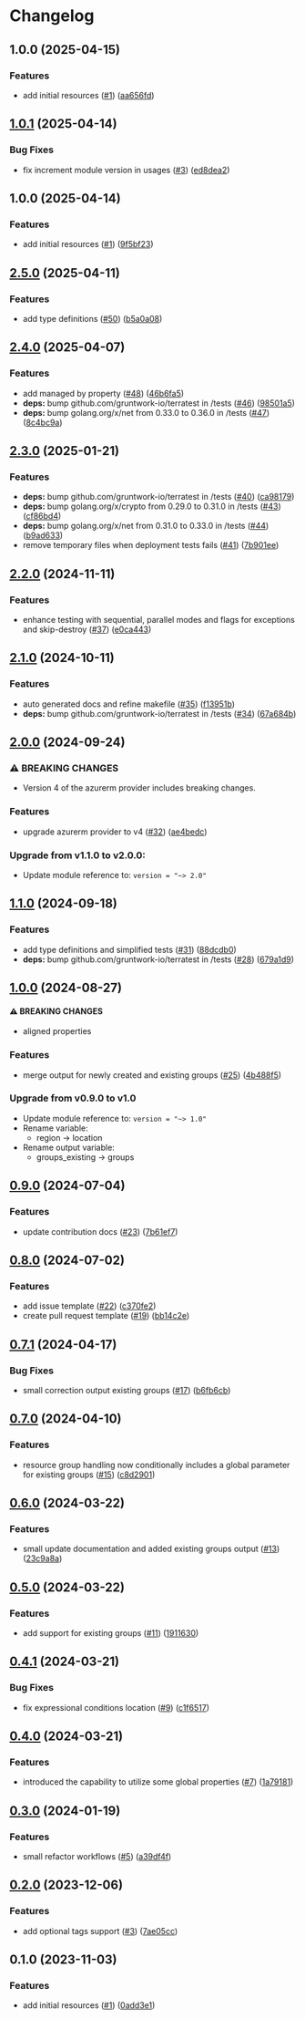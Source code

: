 # Changelog

## 1.0.0 (2025-04-15)


### Features

* add initial resources  ([#1](https://github.com/CloudNationHQ/terraform-azure-ais/issues/1)) ([aa656fd](https://github.com/CloudNationHQ/terraform-azure-ais/commit/aa656fdb7fad883f5f629a6f410a458e46e73c82))

## [1.0.1](https://github.com/CloudNationHQ/terraform-azure-cognitive/compare/v1.0.0...v1.0.1) (2025-04-14)


### Bug Fixes

* fix increment module version in usages ([#3](https://github.com/CloudNationHQ/terraform-azure-cognitive/issues/3)) ([ed8dea2](https://github.com/CloudNationHQ/terraform-azure-cognitive/commit/ed8dea2d1ba7d7878195909c48518f17316ad731))

## 1.0.0 (2025-04-14)


### Features

* add initial resources  ([#1](https://github.com/CloudNationHQ/terraform-azure-cognitive/issues/1)) ([9f5bf23](https://github.com/CloudNationHQ/terraform-azure-cognitive/commit/9f5bf2393e71ea68b146f450d77dc9503f482331))

## [2.5.0](https://github.com/CloudNationHQ/terraform-azure-rg/compare/v2.4.0...v2.5.0) (2025-04-11)


### Features

* add type definitions ([#50](https://github.com/CloudNationHQ/terraform-azure-rg/issues/50)) ([b5a0a08](https://github.com/CloudNationHQ/terraform-azure-rg/commit/b5a0a08f5ba6ea9ca8d01e132d2b6c8a960c9f08))

## [2.4.0](https://github.com/CloudNationHQ/terraform-azure-rg/compare/v2.3.0...v2.4.0) (2025-04-07)


### Features

* add managed by property ([#48](https://github.com/CloudNationHQ/terraform-azure-rg/issues/48)) ([46b6fa5](https://github.com/CloudNationHQ/terraform-azure-rg/commit/46b6fa5e2c9347138e4873fe85b7e0b401908547))
* **deps:** bump github.com/gruntwork-io/terratest in /tests ([#46](https://github.com/CloudNationHQ/terraform-azure-rg/issues/46)) ([98501a5](https://github.com/CloudNationHQ/terraform-azure-rg/commit/98501a58b41ce1dbf5d100b27d29057470760402))
* **deps:** bump golang.org/x/net from 0.33.0 to 0.36.0 in /tests ([#47](https://github.com/CloudNationHQ/terraform-azure-rg/issues/47)) ([8c4bc9a](https://github.com/CloudNationHQ/terraform-azure-rg/commit/8c4bc9ae05e0f3f5eb934661063352a94177604c))

## [2.3.0](https://github.com/CloudNationHQ/terraform-azure-rg/compare/v2.2.0...v2.3.0) (2025-01-21)


### Features

* **deps:** bump github.com/gruntwork-io/terratest in /tests ([#40](https://github.com/CloudNationHQ/terraform-azure-rg/issues/40)) ([ca98179](https://github.com/CloudNationHQ/terraform-azure-rg/commit/ca98179d682a91e14519ac2a57ec44fff08bb1a1))
* **deps:** bump golang.org/x/crypto from 0.29.0 to 0.31.0 in /tests ([#43](https://github.com/CloudNationHQ/terraform-azure-rg/issues/43)) ([cf86bd4](https://github.com/CloudNationHQ/terraform-azure-rg/commit/cf86bd4d6cf368bb65d9d9bad80a865c8eae920e))
* **deps:** bump golang.org/x/net from 0.31.0 to 0.33.0 in /tests ([#44](https://github.com/CloudNationHQ/terraform-azure-rg/issues/44)) ([b9ad633](https://github.com/CloudNationHQ/terraform-azure-rg/commit/b9ad633ae8350a425c9393435d4fdcad3c0eba79))
* remove temporary files when deployment tests fails ([#41](https://github.com/CloudNationHQ/terraform-azure-rg/issues/41)) ([7b901ee](https://github.com/CloudNationHQ/terraform-azure-rg/commit/7b901ee457a45378a58431f18350181345492b15))

## [2.2.0](https://github.com/CloudNationHQ/terraform-azure-rg/compare/v2.1.0...v2.2.0) (2024-11-11)


### Features

* enhance testing with sequential, parallel modes and flags for exceptions and skip-destroy ([#37](https://github.com/CloudNationHQ/terraform-azure-rg/issues/37)) ([e0ca443](https://github.com/CloudNationHQ/terraform-azure-rg/commit/e0ca443aa18afb0bd0f4cbe705badf3c50de901d))

## [2.1.0](https://github.com/CloudNationHQ/terraform-azure-rg/compare/v2.0.0...v2.1.0) (2024-10-11)


### Features

* auto generated docs and refine makefile ([#35](https://github.com/CloudNationHQ/terraform-azure-rg/issues/35)) ([f13951b](https://github.com/CloudNationHQ/terraform-azure-rg/commit/f13951b5593b3f85e8856ff49114976a328457b7))
* **deps:** bump github.com/gruntwork-io/terratest in /tests ([#34](https://github.com/CloudNationHQ/terraform-azure-rg/issues/34)) ([67a684b](https://github.com/CloudNationHQ/terraform-azure-rg/commit/67a684b4d4fe3048e83e62b4d1e0f6f1c491c2c6))

## [2.0.0](https://github.com/CloudNationHQ/terraform-azure-rg/compare/v1.1.0...v2.0.0) (2024-09-24)


### ⚠ BREAKING CHANGES

* Version 4 of the azurerm provider includes breaking changes.

### Features

* upgrade azurerm provider to v4 ([#32](https://github.com/CloudNationHQ/terraform-azure-rg/issues/32)) ([ae4bedc](https://github.com/CloudNationHQ/terraform-azure-rg/commit/ae4bedce18c0da8bb97f4345ce1a156280e33f48))

### Upgrade from v1.1.0 to v2.0.0:

- Update module reference to: `version = "~> 2.0"`

## [1.1.0](https://github.com/CloudNationHQ/terraform-azure-rg/compare/v1.0.0...v1.1.0) (2024-09-18)


### Features

* add type definitions and simplified tests ([#31](https://github.com/CloudNationHQ/terraform-azure-rg/issues/31)) ([88dcdb0](https://github.com/CloudNationHQ/terraform-azure-rg/commit/88dcdb0fe19752ccdcdc9116ff956444209cb929))
* **deps:** bump github.com/gruntwork-io/terratest in /tests ([#28](https://github.com/CloudNationHQ/terraform-azure-rg/issues/28)) ([679a1d9](https://github.com/CloudNationHQ/terraform-azure-rg/commit/679a1d9b6cf658e81e6efaa90c66c440c7befa53))

## [1.0.0](https://github.com/CloudNationHQ/terraform-azure-rg/compare/v0.9.0...v1.0.0) (2024-08-27)


#### ⚠ BREAKING CHANGES

* aligned properties

### Features

* merge output for newly created and existing groups ([#25](https://github.com/CloudNationHQ/terraform-azure-rg/issues/25)) ([4b488f5](https://github.com/CloudNationHQ/terraform-azure-rg/commit/4b488f5c723d532803b2c148da1dfeb40d927acb))

### Upgrade from v0.9.0 to v1.0

- Update module reference to: `version = "~> 1.0"`
- Rename variable:
   * region -> location
- Rename output variable:
   * groups_existing -> groups

## [0.9.0](https://github.com/CloudNationHQ/terraform-azure-rg/compare/v0.8.0...v0.9.0) (2024-07-04)


### Features

* update contribution docs ([#23](https://github.com/CloudNationHQ/terraform-azure-rg/issues/23)) ([7b61ef7](https://github.com/CloudNationHQ/terraform-azure-rg/commit/7b61ef758147f84e3778162b8644767c794e8b7b))

## [0.8.0](https://github.com/CloudNationHQ/terraform-azure-rg/compare/v0.7.1...v0.8.0) (2024-07-02)


### Features

* add issue template ([#22](https://github.com/CloudNationHQ/terraform-azure-rg/issues/22)) ([c370fe2](https://github.com/CloudNationHQ/terraform-azure-rg/commit/c370fe26d2cd0c50c20aab97c08fe89706189430))
* create pull request template ([#19](https://github.com/CloudNationHQ/terraform-azure-rg/issues/19)) ([bb14c2e](https://github.com/CloudNationHQ/terraform-azure-rg/commit/bb14c2e3d77d38c627085ef6edf8b1f146b3c7a2))

## [0.7.1](https://github.com/CloudNationHQ/terraform-azure-rg/compare/v0.7.0...v0.7.1) (2024-04-17)


### Bug Fixes

* small correction output existing groups ([#17](https://github.com/CloudNationHQ/terraform-azure-rg/issues/17)) ([b6fb6cb](https://github.com/CloudNationHQ/terraform-azure-rg/commit/b6fb6cbe6338af0902aa9cbbf769438d9f77ea10))

## [0.7.0](https://github.com/CloudNationHQ/terraform-azure-rg/compare/v0.6.0...v0.7.0) (2024-04-10)


### Features

* resource group handling now conditionally includes a global parameter for existing groups ([#15](https://github.com/CloudNationHQ/terraform-azure-rg/issues/15)) ([c8d2901](https://github.com/CloudNationHQ/terraform-azure-rg/commit/c8d29013388ead5a8cbf77e75ac8cb740166ce5e))

## [0.6.0](https://github.com/CloudNationHQ/terraform-azure-rg/compare/v0.5.0...v0.6.0) (2024-03-22)


### Features

* small update documentation and added existing groups output ([#13](https://github.com/CloudNationHQ/terraform-azure-rg/issues/13)) ([23c9a8a](https://github.com/CloudNationHQ/terraform-azure-rg/commit/23c9a8a6989cf193ebab28defa6fee48a7dbae90))

## [0.5.0](https://github.com/CloudNationHQ/terraform-azure-rg/compare/v0.4.1...v0.5.0) (2024-03-22)


### Features

* add support for existing groups ([#11](https://github.com/CloudNationHQ/terraform-azure-rg/issues/11)) ([1911630](https://github.com/CloudNationHQ/terraform-azure-rg/commit/1911630cd0c155dad29d53cf62493d4c0e33df7f))

## [0.4.1](https://github.com/CloudNationHQ/terraform-azure-rg/compare/v0.4.0...v0.4.1) (2024-03-21)


### Bug Fixes

* fix expressional conditions location ([#9](https://github.com/CloudNationHQ/terraform-azure-rg/issues/9)) ([c1f6517](https://github.com/CloudNationHQ/terraform-azure-rg/commit/c1f65175ffa7b26c43a278b405cd420f4829f853))

## [0.4.0](https://github.com/CloudNationHQ/terraform-azure-rg/compare/v0.3.0...v0.4.0) (2024-03-21)


### Features

* introduced the capability to utilize some global properties ([#7](https://github.com/CloudNationHQ/terraform-azure-rg/issues/7)) ([1a79181](https://github.com/CloudNationHQ/terraform-azure-rg/commit/1a791814f20aff1733adf0504b135b87b2488fd1))

## [0.3.0](https://github.com/CloudNationHQ/terraform-azure-rg/compare/v0.2.0...v0.3.0) (2024-01-19)


### Features

* small refactor workflows ([#5](https://github.com/CloudNationHQ/terraform-azure-rg/issues/5)) ([a39df4f](https://github.com/CloudNationHQ/terraform-azure-rg/commit/a39df4f5406dc0244b04cab72a6a655e65f1f22d))

## [0.2.0](https://github.com/CloudNationHQ/terraform-azure-rg/compare/v0.1.0...v0.2.0) (2023-12-06)


### Features

* add optional tags support ([#3](https://github.com/CloudNationHQ/terraform-azure-rg/issues/3)) ([7ae05cc](https://github.com/CloudNationHQ/terraform-azure-rg/commit/7ae05cc10eaeb2f69266dd1c34f4579bd5d71bfa))

## 0.1.0 (2023-11-03)


### Features

* add initial resources ([#1](https://github.com/CloudNationHQ/terraform-azure-rg/issues/1)) ([0add3e1](https://github.com/CloudNationHQ/terraform-azure-rg/commit/0add3e146911040d12ff2915c17d882e6ed506cc))
